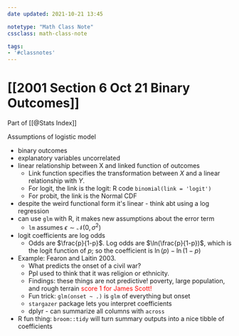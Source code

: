 ```yaml
---
date updated: 2021-10-21 13:45

notetype: "Math Class Note"
cssclass: math-class-note

tags: 
- '#classnotes'
---
```


# [[2001 Section 6 Oct 21 Binary Outcomes]]
Part of [[@Stats Index]]


Assumptions of logistic model
- binary outcomes
- explanatory variables uncorrelated
- linear relationship between X and linked function of outcomes 
	- Link function specifies the transformation between $X$ and a linear relationship with $Y$.
	- For logit, the link is the logit: R code `binomial(link = 'logit')`
	- For probit, the link is the Normal CDF
- despite the weird functional form it's linear - think abt using a log regression
- can use `glm` with R, it makes new assumptions about the error term
	- `lm` assumes $\epsilon \sim \mathcal{N}(0, \sigma^2)$
- logit coefficients are log odds
	- Odds are $\frac{p}{1-p}$. Log odds are $\ln(\frac{p}{1-p})$, which is the logit function of $p$; so the coefficient is $\ln(p) - \ln(1-p)$
- Example: Fearon and Laitin 2003.
	- What predicts the onset of a civil war?
	- Ppl used to think that it was religion or ethnicity.
	- Findings: these things are not predictive! poverty, large population, and rough terrain <font color = red> score 1 for James Scott! </font>
	- Fun trick: `glm(onset ~ .)` is `glm` of everything but onset
	- `stargazer` package lets you interpret coefficients 
	- dplyr - can summarize all columns with `across`
- R fun thing: `broom::tidy` will turn summary outputs into a nice tibble of coefficients
